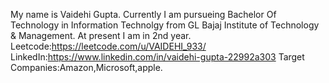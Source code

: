 My name is Vaidehi Gupta. 
Currently I am pursueing Bachelor Of Technology in Information Technolgy from GL Bajaj Institute of Technology & Management.
At present I am in 2nd year. 
Leetcode:https://leetcode.com/u/VAIDEHI_933/
LinkedIn:https://www.linkedin.com/in/vaidehi-gupta-22992a303
Target Companies:Amazon,Microsoft,apple.
 
